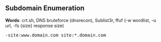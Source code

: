 ## Subdomain Enumeration

**Words**: crt.sh, DNS bruteforce (dnsrecon), Sublist3r, ffuf (-w wordlist, -u url, -fs {size} response size)

<pre>-site:www.domain.com site:*.domain.com</pre>

